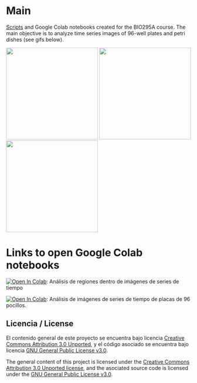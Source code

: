 # Main
[Scripts](https://github.com/tcaceresm/BIO295A/tree/main/Scripts) and Google Colab notebooks created for the BIO295A course. The main objective is to analyze time series images of 96-well plates and petri dishes (see gifs below).

<img src="https://github.com/tcaceresm/BIO295A/blob/main/gifs_example/gif2.gif" width="250" height="250" />
<img src="https://github.com/tcaceresm/BIO295A/blob/main/gifs_example/gif_nina.gif" width="250" height="250" />
<img src="https://github.com/tcaceresm/BIO295A/blob/main/gifs_example/placas_gif.gif" width="250" height="250" />


# Links to open Google Colab notebooks

[![Open In Colab](https://colab.research.google.com/assets/colab-badge.svg)](https://colab.research.google.com/github/tcaceresm/BIO295A/blob/main/ColabNotebooks/analisis_regiones.ipynb): Análisis de regiones dentro de imágenes de series de tiempo

[![Open In Colab](https://colab.research.google.com/assets/colab-badge.svg)](https://colab.research.google.com/github/tcaceresm/BIO295A/blob/main/ColabNotebooks/96_wellplate_analysis.ipynb): Análisis de imágenes de series de tiempo de placas de 96 pocillos.

## Licencia / License
El contenido general de este proyecto se encuentra bajo licencia [Creative Commons Attribution 3.0 Unported](https://creativecommons.org/licenses/by/3.0/), y el código asociado se encuentra bajo licencia [GNU General Public License v3.0](LICENSE.md).

The general content of this project is licensed under the [Creative Commons Attribution 3.0 Unported license](https://creativecommons.org/licenses/by/3.0/), and the asociated source code is licensed under the [GNU General Public License v3.0](LICENSE.md).  

